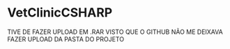 # VetClinicCSHARP

TIVE DE FAZER UPLOAD EM .RAR VISTO QUE O GITHUB NÃO ME DEIXAVA FAZER UPLOAD DA PASTA DO PROJETO

